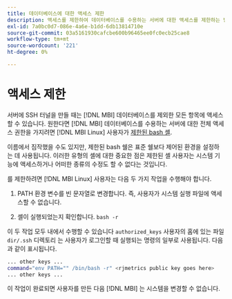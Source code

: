 ```yaml
---
title: 데이터베이스에 대한 액세스 제한
description: 액세스를 제한하여 데이터베이스를 수용하는 서버에 대한 액세스를 제한하는 방법을 알아봅니다.
exl-id: 7a0bc0d7-086e-4a6e-b1dd-6db13814710e
source-git-commit: 03a5161930cafcbe600b96465ee0fc0ecb25cae8
workflow-type: tm+mt
source-wordcount: '221'
ht-degree: 0%

---
```


# 액세스 제한

서버에 SSH 터널을 만들 때는 [!DNL MBI] 데이터베이스를 제외한 모든 항목에 액세스할 수 있습니다. 원한다면 [!DNL MBI] 데이터베이스를 수용하는 서버에 대한 전체 액세스 권한을 가지려면 [!DNL MBI Linux] 사용자가 [제한된 bash 셸](https://www.gnu.org/software/bash/manual/html_node/The-Restricted-Shell.html).

이름에서 짐작했을 수도 있지만, 제한된 bash 쉘은 표준 쉘보다 제어된 환경을 설정하는 데 사용됩니다. 이러한 유형의 셸에 대한 중요한 점은 제한된 셸 사용자는 시스템 기능에 액세스하거나 어떠한 종류의 수정도 할 수 없다는 것입니다.

를 제한하려면 [!DNL MBI Linux] 사용자는 다음 두 가지 작업을 수행해야 합니다.

1. PATH 환경 변수를 빈 문자열로 변경합니다. 즉, 사용자가 시스템 실행 파일에 액세스할 수 없습니다.

1. 셸이 실행되었는지 확인합니다. `bash -r`

이 두 작업 모두 내에서 수행할 수 있습니다 `authorized_keys` 사용자의 홈에 있는 파일 `dir/.ssh` 디렉토리 는 사용자가 로그인할 때 실행되는 명령의 일부로 사용됩니다. 다음과 같이 표시됩니다.

```bash
... other keys ...
command="env PATH="" /bin/bash -r" <rjmetrics public key goes here>
... other keys ...
```

이 작업이 완료되면 사용자를 만든 다음 [!DNL MBI] 는 시스템을 변경할 수 없습니다.
